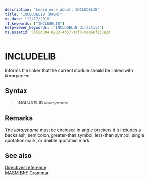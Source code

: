 ```yaml
---
description: "Learn more about: INCLUDELIB"
title: "INCLUDELIB (MASM)"
ms.date: "12/17/2019"
f1_keywords: ["INCLUDELIB"]
helpviewer_keywords: ["INCLUDELIB directive"]
ms.assetid: 5455d004-8202-4b57-93f3-9aa66f133a2d
---
```

# INCLUDELIB

Informs the linker that the current module should be linked with *libraryname*.

## Syntax

> **INCLUDELIB** *libraryname*

## Remarks

The *libraryname* must be enclosed in angle brackets if it includes a backslash, semicolon, greater-than symbol, less-than symbol, single quotation mark, or double quotation mark.

## See also

[Directives reference](directives-reference.md)\
[MASM BNF Grammar](masm-bnf-grammar.md)
